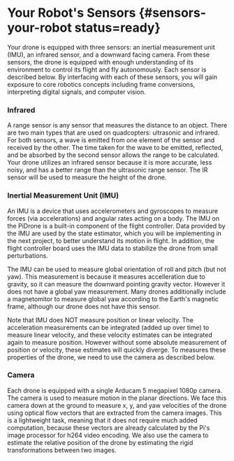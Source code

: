 # Your Robot's Sensors {#sensors-your-robot status=ready}

Your drone is equipped with three sensors: an inertial measurement unit (IMU), an infrared sensor, and a downward facing camera. From these sensors, the drone is equipped with enough understanding of its environment to control its flight and fly autonomously. Each sensor is described below. By interfacing with each of these sensors, you will gain exposure to core robotics concepts including frame conversions, interpreting digital signals, and computer vision.


### Infrared
A range sensor is any sensor that measures the distance to an object. There are two main types that are used on quadcopters: ultrasonic and infrared. For both sensors, a wave is emitted from one element of the sensor and received by the other. The time taken for the wave to be emitted, reflected, and be absorbed by the second sensor allows the range to be calculated. Your drone utilizes an infrared sensor because it is more accurate, less noisy, and has a better range than the ultrasonic range sensor. The IR sensor will be used to measure the height of the drone.


### Inertial Measurement Unit (IMU)
An IMU is a device that uses accelerometers and gyroscopes to measure forces (via accelerations) and angular rates acting on a body. The IMU on the PiDrone is a built-in component of the flight controller. Data provided by the IMU are used by the state estimator, which you will be implementing in the next project, to better understand its motion in flight. In addition, the flight controller board uses the IMU data to stabilize the drone from small perturbations.

The IMU can be used to measure global orientation of roll and pitch
(but not yaw).  This measurement is because it measures accelleration
due to gravity, so it can measure the downward pointing gravity
vector.  However it does not have a global yaw measurement.  Many
drones additionally include a magnetomitor to measure global yaw
according to the Earth's magnetic frame, although our drone does not
have this sensor.

Note that IMU does NOT measure position or linear velocity.  The
acceleration measurements can be integrated (added up over time) to
measure linear velocity, and these velocity estimates can be
integrated again to measure position.  However without some absolute
measurement of position or velocity, these estimates will quickly
diverge.  To measures these properties of the drone, we need to use
the camera as described below.


### Camera
Each drone is equipped with a single Arducam 5 megapixel 1080p camera. The camera is used to measure motion in the planar directions. We face this camera down at the ground to measure  x, y, and yaw velocities of the drone using optical flow vectors that are extracted from the camera images. This is a lightweight task, meaning that it does not require much added computation, because these vectors are already calculated by the Pi's image processor for h264 video encoding. We also use the camera to estimate the relative position of the drone by estimating the rigid transformations between two images.

